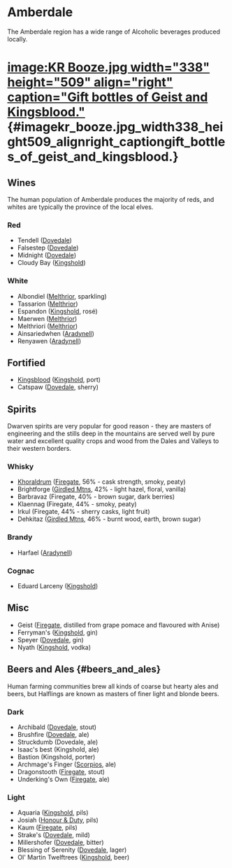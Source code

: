 Amberdale
=========

The Amberdale region has a wide range of Alcoholic beverages produced
locally.

[image:KR Booze.jpg width=\"338\" height=\"509\" align=\"right\" caption=\"Gift bottles of Geist and Kingsblood.\"](image:KR_Booze.jpg_width="338"_height="509"_align="right"_caption="Gift_bottles_of_Geist_and_Kingsblood." "wikilink") {#imagekr_booze.jpg_width338_height509_alignright_captiongift_bottles_of_geist_and_kingsblood.}
=========================================================================================================================================================================================================================================

Wines
-----

The human population of Amberdale produces the majority of reds, and
whites are typically the province of the local elves.

### Red

-   Tendell ([Dovedale](Dovedale "wikilink"))
-   Falsestep ([Dovedale](Dovedale "wikilink"))
-   Midnight ([Dovedale](Dovedale "wikilink"))
-   Cloudy Bay ([Kingshold](Kingshold "wikilink"))

### White

-   Albondiel ([Melthrior](Melthrior "wikilink"), sparkling)
-   Tassarion ([Melthrior](Melthrior "wikilink"))
-   Espandon ([Kingshold](Kingshold "wikilink"), rosé)
-   Maerwen ([Melthrior](Melthrior "wikilink"))
-   Melthriori ([Melthrior](Melthrior "wikilink"))
-   Ainsariedwhen ([Aradynell](Aradynell "wikilink"))
-   Renyawen ([Aradynell](Aradynell "wikilink"))

Fortified
---------

-   [Kingsblood](Kingsblood "wikilink")
    ([Kingshold](Kingshold "wikilink"), port)
-   Catspaw ([Dovedale](Dovedale "wikilink"), sherry)

Spirits
-------

Dwarven spirits are very popular for good reason - they are masters of
engineering and the stills deep in the mountains are served well by pure
water and excellent quality crops and wood from the Dales and Valleys to
their western borders.

### Whisky

-   [Khoraldrum](Khoraldruum "wikilink")
    ([Firegate](Firegate "wikilink"), 56% - cask strength, smoky, peaty)
-   Brightforge ([Girdled Mtns](Girdled_Mountains "wikilink"), 42% -
    light hazel, floral, vanilla)
-   Barbravaz (Firegate, 40% - brown sugar, dark berries)
-   Klaennag (Firegate, 44% - smoky, peaty)
-   Irkul (Firegate, 44% - sherry casks, light fruit)
-   Dehkitaz ([Girdled Mtns](Girdled_Mountains "wikilink"), 46% - burnt
    wood, earth, brown sugar)

### Brandy

-   Harfael ([Aradynell](Aradynell "wikilink"))

### Cognac

-   Eduard Larceny ([Kingshold](Kingshold "wikilink"))

Misc
----

-   Geist ([Firegate](Firegate "wikilink"), distilled from grape pomace
    and flavoured with Anise)
-   Ferryman\'s ([Kingshold](Kingshold "wikilink"), gin)
-   Speyer ([Dovedale](Dovedale "wikilink"), gin)
-   Nyath ([Kingshold](Kingshold "wikilink"), vodka)

Beers and Ales {#beers_and_ales}
--------------

Human farming communities brew all kinds of coarse but hearty ales and
beers, but Halflings are known as masters of finer light and blonde
beers.

### Dark

-   Archibald ([Dovedale](Dovedale "wikilink"), stout)
-   Brushfire ([Dovedale](Dovedale "wikilink"), ale)
-   Struckdumb (Dovedale, ale)
-   Isaac\'s best (Kingshold, ale)
-   Bastion (Kingshold, porter)
-   Archmage\'s Finger ([Scorpios](Scorpios "wikilink"), ale)
-   Dragonstooth ([Firegate](Firegate "wikilink"), stout)
-   Underking\'s Own ([Firegate](Firegate "wikilink"), ale)

### Light

-   Aquaria ([Kingshold](Kingshold "wikilink"), pils)
-   Josiah ([Honour & Duty](Honour_and_Duty "wikilink"), pils)
-   Kaum ([Firegate](Firegate "wikilink"), pils)
-   Strake\'s ([Dovedale](Dovedale "wikilink"), mild)
-   Millershofer ([Dovedale](Dovedale "wikilink"), bitter)
-   Blessing of Serenity ([Dovedale](Dovedale "wikilink"), lager)
-   Ol\' Martin Twelftrees ([Kingshold](Kingshold "wikilink"), beer)
